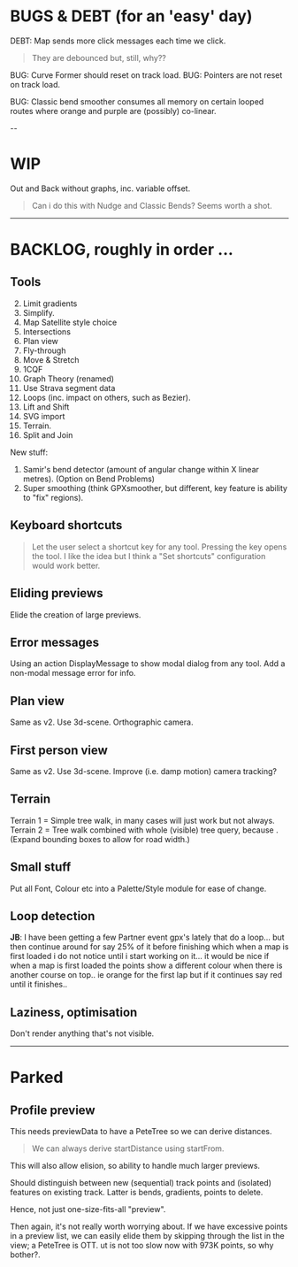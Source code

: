 
# BUGS & DEBT (for an 'easy' day)

DEBT: Map sends more click messages each time we click. 
> They are debounced but, still, why??

BUG: Curve Former should reset on track load.
BUG: Pointers are not reset on track load.

BUG: Classic bend smoother consumes all memory on certain looped routes where
     orange and purple are (possibly) co-linear.

--

# WIP

Out and Back without graphs, inc. variable offset.
> Can i do this with Nudge and Classic Bends? Seems worth a shot.

---

# BACKLOG, roughly in order ...

## Tools

2. Limit gradients
3. Simplify.
4. Map Satellite style choice
5. Intersections
6. Plan view
7. Fly-through
8. Move & Stretch
9. 1CQF
10. Graph Theory (renamed)
11. Use Strava segment data
12. Loops (inc. impact on others, such as Bezier).
13. Lift and Shift
14. SVG import
15. Terrain.
16. Split and Join

New stuff:
1. Samir's bend detector (amount of angular change within X linear metres). (Option on Bend Problems)
2. Super smoothing  (think GPXsmoother, but different, key feature is ability to "fix" regions).

## Keyboard shortcuts

> Let the user select a shortcut key for any tool.
> Pressing the key opens the tool.
> I like the idea but I think a "Set shortcuts" configuration would work better.

## Eliding previews

Elide the creation of large previews.

## Error messages

Using an action DisplayMessage to show modal dialog from any tool. 
Add a non-modal message error for info.

## Plan view

Same as v2. Use 3d-scene. Orthographic camera.

## First person view

Same as v2. Use 3d-scene. Improve (i.e. damp motion) camera tracking?

## Terrain

Terrain 1 = Simple tree walk, in many cases will just work but not always.
Terrain 2 = Tree walk combined with whole (visible) tree query, because <track loops>.
(Expand bounding boxes to allow for road width.)

## Small stuff

Put all Font, Colour etc into a Palette/Style module for ease of change.

## Loop detection

**JB**: I have been getting a few Partner event gpx's lately that do a loop... but then continue around for say 25% of it before finishing which when a map is first loaded i do not notice until i start working on it... it would be nice if when a map is first loaded the points show a different colour when there is another course on top.. ie orange for the first lap but if it continues say red until it finishes..

## Laziness, optimisation

Don't render anything that's not visible.

---

# Parked

## Profile preview

This needs previewData to have a PeteTree so we can derive distances.
> We can always derive startDistance using startFrom.

This will also allow elision, so ability to handle much larger previews.

Should distinguish between new (sequential) track points and (isolated) features
on existing track. Latter is bends, gradients, points to delete.

Hence, not just one-size-fits-all "preview".

Then again, it's not really worth worrying about. If we have excessive points
in a preview list, we can easily elide them by skipping through the list in the
view; a PeteTree is OTT.
ut is not too slow now with 973K points, so why bother?.
